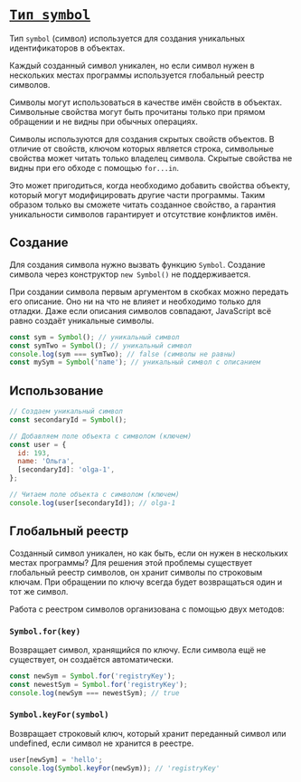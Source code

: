# [`Тип symbol`](../index.md)

Тип `symbol` (символ) используется для создания уникальных идентификаторов в объектах.

Каждый созданный символ уникален, но если символ нужен в нескольких местах программы используется глобальный реестр символов.

Символы могут использоваться в качестве имён свойств в объектах. Символьные свойства могут быть прочитаны только при прямом обращении и не видны при обычных операциях.

Символы используются для создания скрытых свойств объектов. В отличие от свойств, ключом которых является строка, символьные свойства может читать только владелец символа. Скрытые свойства не видны при его обходе с помощью `for...in`.

Это может пригодиться, когда необходимо добавить свойства объекту, который могут модифицировать другие части программы. Таким образом только вы сможете читать созданное свойство, а гарантия уникальности символов гарантирует и отсутствие конфликтов имён.

## Создание

Для создания символа нужно вызвать функцию `Symbol`. Создание символа через конструктор `new Symbol()` не поддерживается.

При создании символа первым аргументом в скобках можно передать его описание. Оно ни на что не влияет и необходимо только для отладки. Даже если описания символов совпадают, JavaScript всё равно создаёт уникальные символы.

```js
const sym = Symbol(); // уникальный символ
const symTwo = Symbol(); // уникальный символ
console.log(sym === symTwo); // false (символы не равны)
const mySym = Symbol('name'); // уникальный символ с описанием
```

## Использование

```js
// Создаем уникальный символ
const secondaryId = Symbol();

// Добавляем поле объекта с символом (ключем)
const user = {
  id: 193,
  name: 'Ольга',
  [secondaryId]: 'olga-1',
};

// Читаем поле объекта с символом (ключем)
console.log(user[secondaryId]); // olga-1
```

## Глобальный реестр

Созданный символ уникален, но как быть, если он нужен в нескольких местах программы? Для решения этой проблемы существует глобальный реестр символов, он хранит символы по строковым ключам. При обращении по ключу всегда будет возвращаться один и тот же символ.

Работа с реестром символов организована с помощью двух методов:

### `Symbol.for(key)`

Возвращает символ, хранящийся по ключу. Если символа ещё не существует, он создаётся автоматически.

```js
const newSym = Symbol.for('registryKey');
const newestSym = Symbol.for('registryKey');
console.log(newSym === newestSym); // true
```

### `Symbol.keyFor(symbol)`

Возвращает строковый ключ, который хранит переданный символ или undefined, если символ не хранится в реестре.

```js
user[newSym] = 'hello';
console.log(Symbol.keyFor(newSym)); // 'registryKey'
```
